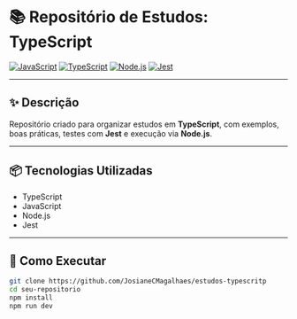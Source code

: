 # 📚 Repositório de Estudos: TypeScript

[![JavaScript](https://img.shields.io/badge/JavaScript-F7DF1E?style=for-the-badge&logo=javascript&logoColor=black)](https://developer.mozilla.org/pt-BR/docs/Web/JavaScript)
[![TypeScript](https://img.shields.io/badge/TypeScript-3178C6?style=for-the-badge&logo=typescript&logoColor=white)](https://www.typescriptlang.org/)
[![Node.js](https://img.shields.io/badge/Node.js-339933?style=for-the-badge&logo=node.js&logoColor=white)](https://nodejs.org/)
[![Jest](https://img.shields.io/badge/Jest-C21325?style=for-the-badge&logo=jest&logoColor=white)](https://jestjs.io/)


---

## ✨ Descrição

Repositório criado para organizar estudos em **TypeScript**, com exemplos, boas práticas, testes com **Jest** e execução via **Node.js**.

---

## 📦 Tecnologias Utilizadas

- TypeScript
- JavaScript
- Node.js
- Jest

---

## 🚀 Como Executar

```bash
git clone https://github.com/JosianeCMagalhaes/estudos-typescritp
cd seu-repositorio
npm install
npm run dev